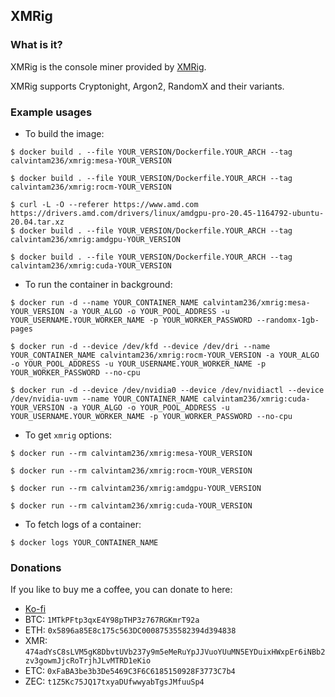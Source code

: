 ## XMRig

### What is it?

XMRig is the console miner provided by [XMRig](https://github.com/xmrig/xmrig).

XMRig supports Cryptonight, Argon2, RandomX and their variants.

### Example usages

- To build the image:

```console
$ docker build . --file YOUR_VERSION/Dockerfile.YOUR_ARCH --tag calvintam236/xmrig:mesa-YOUR_VERSION

$ docker build . --file YOUR_VERSION/Dockerfile.YOUR_ARCH --tag calvintam236/xmrig:rocm-YOUR_VERSION

$ curl -L -O --referer https://www.amd.com https://drivers.amd.com/drivers/linux/amdgpu-pro-20.45-1164792-ubuntu-20.04.tar.xz
$ docker build . --file YOUR_VERSION/Dockerfile.YOUR_ARCH --tag calvintam236/xmrig:amdgpu-YOUR_VERSION

$ docker build . --file YOUR_VERSION/Dockerfile.YOUR_ARCH --tag calvintam236/xmrig:cuda-YOUR_VERSION
```

- To run the container in background:

```console
$ docker run -d --name YOUR_CONTAINER_NAME calvintam236/xmrig:mesa-YOUR_VERSION -a YOUR_ALGO -o YOUR_POOL_ADDRESS -u YOUR_USERNAME.YOUR_WORKER_NAME -p YOUR_WORKER_PASSWORD --randomx-1gb-pages

$ docker run -d --device /dev/kfd --device /dev/dri --name YOUR_CONTAINER_NAME calvintam236/xmrig:rocm-YOUR_VERSION -a YOUR_ALGO -o YOUR_POOL_ADDRESS -u YOUR_USERNAME.YOUR_WORKER_NAME -p YOUR_WORKER_PASSWORD --no-cpu

$ docker run -d --device /dev/nvidia0 --device /dev/nvidiactl --device /dev/nvidia-uvm --name YOUR_CONTAINER_NAME calvintam236/xmrig:cuda-YOUR_VERSION -a YOUR_ALGO -o YOUR_POOL_ADDRESS -u YOUR_USERNAME.YOUR_WORKER_NAME -p YOUR_WORKER_PASSWORD --no-cpu
```

- To get `xmrig` options:

```console
$ docker run --rm calvintam236/xmrig:mesa-YOUR_VERSION

$ docker run --rm calvintam236/xmrig:rocm-YOUR_VERSION

$ docker run --rm calvintam236/xmrig:amdgpu-YOUR_VERSION

$ docker run --rm calvintam236/xmrig:cuda-YOUR_VERSION
```

- To fetch logs of a container:

```console
$ docker logs YOUR_CONTAINER_NAME
```

### Donations

If you like to buy me a coffee, you can donate to here:

- [Ko-fi](https://ko-fi.com/calvintam236)
- BTC: `1MTkPFtp3qxE4Y98pTHP3z767RGKmrT92a`
- ETH: `0x5896a85E8c175c563DC00087535582394d394838`
- XMR: `474adYsC8sLVM5gK8DbvtUVb237y9m5eMeRuYpJJVuoYUuMN5EYDuixHWxpEr6iNBb2zv3gowmJjcRoTrjhJLvMTRD1eKio`
- ETC: `0xFaBA3be3b3De5469C3F6C6185150928F3773C7b4`
- ZEC: `t1Z5Kc75JQ17txyaDUfwwyabTgsJMfuuSp4`

